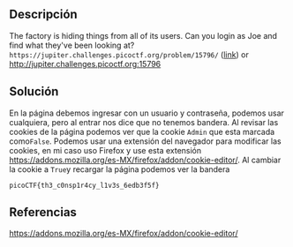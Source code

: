 ## Descripción
The factory is hiding things from all of its users. Can you login as Joe and find what they've been looking at? `https://jupiter.challenges.picoctf.org/problem/15796/` ([link](https://jupiter.challenges.picoctf.org/problem/15796/)) or http://jupiter.challenges.picoctf.org:15796
## Solución
En la página debemos ingresar con un usuario y contraseña, podemos usar cualquiera, pero al entrar nos dice que no tenemos bandera.
Al revisar las cookies de la página podemos ver que la cookie `Admin` que esta marcada como`False`. Podemos usar una extensión del navegador para modificar las cookies, en mi caso uso Firefox y use esta extensión https://addons.mozilla.org/es-MX/firefox/addon/cookie-editor/.
Al cambiar la cookie a `True`y recargar la página podemos ver la bandera 
```
picoCTF{th3_c0nsp1r4cy_l1v3s_6edb3f5f}
```
## Referencias
https://addons.mozilla.org/es-MX/firefox/addon/cookie-editor/